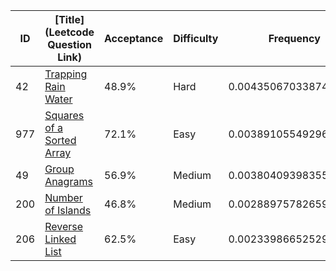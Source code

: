 |ID|[Title](Leetcode Question Link)|Acceptance|Difficulty|Frequency|
|----|-----|----|---|---|
|42|[Trapping Rain Water]( https://leetcode.com/problems/trapping-rain-water)|48.9%|Hard|0.004350670338744988|
|977|[Squares of a Sorted Array]( https://leetcode.com/problems/squares-of-a-sorted-array)|72.1%|Easy|0.003891055492966611|
|49|[Group Anagrams]( https://leetcode.com/problems/group-anagrams)|56.9%|Medium|0.0038040939835560453|
|200|[Number of Islands]( https://leetcode.com/problems/number-of-islands)|46.8%|Medium|0.0028897578265903614|
|206|[Reverse Linked List]( https://leetcode.com/problems/reverse-linked-list)|62.5%|Easy|0.0023398665252948926|
